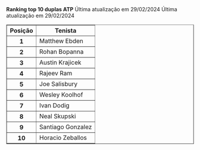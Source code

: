 <!DOCTYPE html>
<html>
  <head>
    <strong>Ranking top 10 duplas ATP</strong>
  </head>
  <body>
    <table border="1"> 
      <thead>
        <tr>
          <th>Posição</th>
          <th>Tenista</th>
        </tr>  
      </thead>
        <tbody>
          <tr>
            <th>1</th>
            <td>Matthew Ebden	</td>
          </tr>
          <tr> 
          <th>2</th>
            <td>Rohan Bopanna	</td>
          </tr>
          <tr>
            <th>3</th>
            <td>Austin Krajicek	</td>
          </tr>
          <tr>
            <th>4</th>
            <td>Rajeev Ram	</td>
          </tr>
          <tr>
            <th>5</th>
            <td>Joe Salisbury	</td>
          </tr>
          <tr>
            <th>6</th>
            <td>Wesley Koolhof	</td>
          </tr>
          <tr>
            <th>7</th>
            <td>Ivan Dodig	</td>
          </tr>
          <tr>
            <th>8</th>
            <td>Neal Skupski</td>
          </tr>
          <tr>
            <th>9</th>
            <td>Santiago Gonzalez	</td>
          </tr>
          <tr>
            <th>10</th>
            <td>Horacio Zeballos	</td>
          </tr>
          <tfoot>
            <tr coldsplan="2">Última atualização em 29/02/2024</tr>
          </tfoot>
        </tbody>
      <tfoot>
        <tr coldsplan="2"> Última atualização em 29/02/2024</tr>
      </tfoot>
    </body>
</html>
